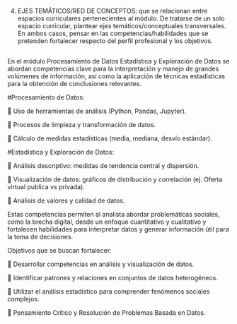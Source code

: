 


4. EJES TEMÁTICOS/RED DE CONCEPTOS: que se relacionan entre espacios curriculares pertenecientes al módulo. De tratarse de un solo espacio curricular, plantear ejes temáticos/conceptuales transversales. En ambos casos, pensar en las competencias/habilidades que se pretenden fortalecer respecto del perfil profesional y los objetivos.






##
En el módulo Procesamiento de Datos Estadística y Exploración de Datos se abordan competencias clave para la interpretación y manejo de grandes volúmenes de información, así como la aplicación de técnicas estadísticas para la obtención de conclusiones relevantes.

#Procesamiento de Datos:

📌	Uso de herramientas de análisis (Python, Pandas, Jupyter).

📌	Procesos de limpieza y transformación de datos.

📌	Cálculo de medidas estadísticas (media, mediana, desvío estándar).

#Estadística y Exploración de Datos:

📌	Análisis descriptivo: medidas de tendencia central y dispersión.

📌	Visualización de datos: gráficos de distribución y correlación (ej. Oferta virtual publica vs privada).

📌	Análisis de valores y calidad de datos.

Estas competencias permiten al analista abordar problemáticas sociales, como la brecha digital, desde un enfoque cuantitativo y cualitativo y fortalecen habilidades para interpretar datos y generar información útil para la toma de decisiones.

Objetivos que se buscan fortalecer:

📌	Desarrollar competencias en análisis y visualización de datos.

📌	Identificar patrones y relaciones en conjuntos de datos heterogéneos.

📌	Utilizar el análisis estadístico para comprender fenómenos sociales complejos.

📌	Pensamiento Crítico y Resolución de Problemas Basada en Datos.

